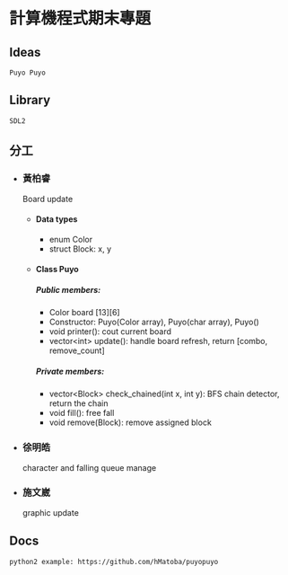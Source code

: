 # 計算機程式期末專題

## Ideas

    Puyo Puyo

## Library

    SDL2

## 分工

* ### 黃柏睿
  Board update
    * #### Data types
        * enum Color
        * struct Block: x, y
    * #### Class Puyo
      ##### Public members:
        * Color board \[13]\[6]
        * Constructor: Puyo(Color array), Puyo(char array), Puyo()
        * void printer(): cout current board
        * vector\<int> update(): handle board refresh, return \[combo, remove_count]

      ##### Private members:
        * vector\<Block> check_chained(int x, int y): BFS chain detector, return the chain
        * void fill(): free fall
        * void remove(Block): remove assigned block

* ### 徐明皓
  character and falling queue manage

* ### 施文崴
  graphic update

## Docs

    python2 example: https://github.com/hMatoba/puyopuyo
